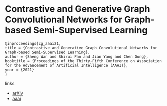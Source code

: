 # Contrastive and Generative Graph Convolutional Networks for Graph-based Semi-Supervised Learning

```
@inproceedings{cg_aaai21,
title = {Contrastive and Generative Graph Convolutional Networks for Graph-based Semi-Supervised Learning},
author = {Sheng Wan and Shirui Pan and Jian Yang and Chen Gong},
booktitle = {Proceedings of the Thirty-Fifth Conference on Association for the Advancement of Artificial Intelligence (AAAI)},
year = {2021}
}
```

links
- [arXiv](https://arxiv.org/abs/2009.07111)
- [aaai](https://www.aaai.org/AAAI21Papers/AAAI-1965.WanS.pdf)
